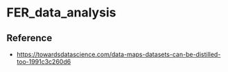 # FER_data_analysis




## Reference
- https://towardsdatascience.com/data-maps-datasets-can-be-distilled-too-1991c3c260d6
